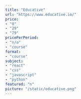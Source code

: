 ```yaml
---
title: "Educative"
url: "https://www.educative.io/"
price: 
- "0"
- "29"
- "79"
pricePerPeriod: 
- "n/a"
- "course"
format: 
- "course"
subject: 
- "react"
- "css"
- "javascript"
- "python"
featured: "n"
picture: "/static/educative.png"
---
```

